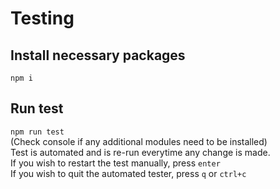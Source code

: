 # Testing  
## Install necessary packages  
```npm i```

## Run test  
```npm run test```  
(Check console if any additional modules need to be installed)  
Test is automated and is re-run everytime any change is made.  
If you wish to restart the test manually, press ```enter```  
If you wish to quit the automated tester, press ```q``` or ```ctrl+c``` 